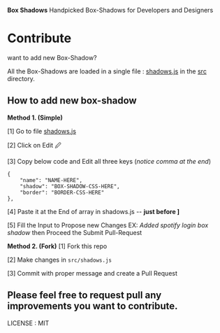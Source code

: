 **Box Shadows**
Handpicked Box-Shadows for Developers and Designers



# Contribute

want to add new Box-Shadow? 


All the Box-Shadows are loaded in a single file : [shadows.js](https://github.com/nakulrathore/Box-Shadows/blob/master/src/shadows.js)  in the [src](https://github.com/nakulrathore/Box-Shadows/tree/master/src) directory.


## How to add new box-shadow

**Method 1. (Simple)**

 [1] Go to file [shadows.js](https://github.com/nakulrathore/Box-Shadows/blob/master/src/shadows.js)
 
 [2] Click on Edit 🖉
 
 [3] Copy below code and Edit all three keys (*notice comma at the end*)
 

    {
    	"name": "NAME-HERE",
    	"shadow": "BOX-SHADOW-CSS-HERE",
    	"border": "BORDER-CSS-HERE"
    },


 [4] Paste it at the End of array in shadows.js -- **just before ]**
 
 [5] Fill the Input to Propose new Changes EX: *Added spotify login box shadow* then Proceed the Submit Pull-Request



 **Method 2. (Fork)**
 [1] Fork this repo
 
 [2] Make changes in `src/shadows.js` 
 
 [3] Commit with proper message and create a Pull Request
 


## Please feel free to request pull any improvements you want to contribute.


LICENSE : MIT

